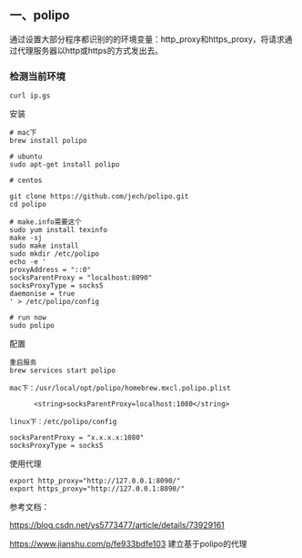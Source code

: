 ## 一、polipo
通过设置大部分程序都识别的的环境变量：http_proxy和https_proxy，将请求通过代理服务器以http或https的方式发出去。

### 检测当前环境
```
curl ip.gs
```

 安装
```
# mac下
brew install polipo

# ubuntu
sudo apt-get install polipo

# centos

git clone https://github.com/jech/polipo.git
cd polipo

# make.info需要这个
sudo yum install texinfo
make -sj
sudo make install
sudo mkdir /etc/polipo
echo -e '
proxyAddress = "::0"
socksParentProxy = "localhost:8090"
socksProxyType = socks5
daemonise = true
' > /etc/polipo/config

# run now
sudo polipo

```

 配置
```
重启服务
brew services start polipo

mac下：/usr/local/opt/polipo/homebrew.mxcl.polipo.plist

      <string>socksParentProxy=localhost:1080</string>
      
linux下：/etc/polipo/config

socksParentProxy = "x.x.x.x:1080" 
socksProxyType = socks5
```

使用代理
```
export http_proxy="http://127.0.0.1:8090/"
export https_proxy="http://127.0.0.1:8090/"
```

参考文档：

https://blog.csdn.net/ys5773477/article/details/73929161

https://www.jianshu.com/p/fe933bdfe103  建立基于polipo的代理
